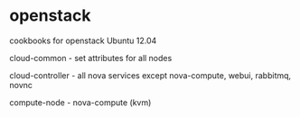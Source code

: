 openstack
=========

cookbooks for openstack Ubuntu 12.04

cloud-common - set attributes for all nodes

cloud-controller - all nova services except nova-compute, webui, rabbitmq, novnc

compute-node - nova-compute (kvm)